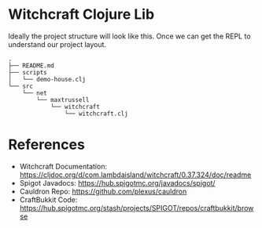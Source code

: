 # Witchcraft Clojure Lib

Ideally the project structure will look like this. Once we can get the REPL to understand our project layout.
```
.
├── README.md
├── scripts
│   └── demo-house.clj
└── src
    └── net
        └── maxtrussell
            └── witchcraft
                └── witchcraft.clj
```

# References

- Witchcraft Documentation: https://cljdoc.org/d/com.lambdaisland/witchcraft/0.37.324/doc/readme
- Spigot Javadocs: https://hub.spigotmc.org/javadocs/spigot/
- Cauldron Repo: https://github.com/plexus/cauldron
- CraftBukkit Code: https://hub.spigotmc.org/stash/projects/SPIGOT/repos/craftbukkit/browse